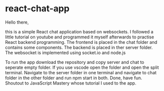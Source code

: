 # react-chat-app

Hello there,

this is a simple React chat application based on websockets.
I followed a little tutorial on youtube and programmed it myself afterwards to practise React backend programming.
The frontend is placed in the chat folder and contains some components.
The backend is placed in ther server folder. The websocket is implemented using socket.io and node.js

To run the app download the repository and copy server and chat to seperate empty folder.
If you use vscode open the folder and open the split terminal.
Navigate to the server folder in one terminal and navigate to chat folder in the other folder and run npm start in both.
Done, have fun.
Shoutout to JavaScript Mastery whose tutorial I used to the app.
